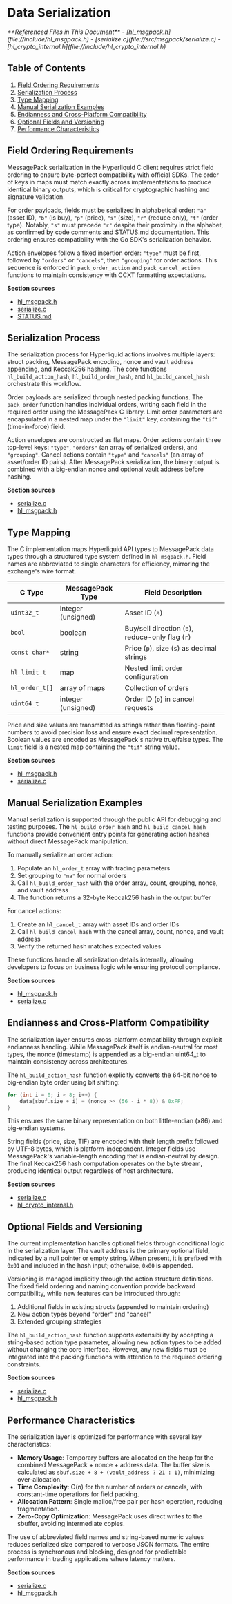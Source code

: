 # Data Serialization

<cite>
**Referenced Files in This Document**   
- [hl_msgpack.h](file://include/hl_msgpack.h)
- [serialize.c](file://src/msgpack/serialize.c)
- [hl_crypto_internal.h](file://include/hl_crypto_internal.h)
</cite>

## Table of Contents
1. [Field Ordering Requirements](#field-ordering-requirements)
2. [Serialization Process](#serialization-process)
3. [Type Mapping](#type-mapping)
4. [Manual Serialization Examples](#manual-serialization-examples)
5. [Endianness and Cross-Platform Compatibility](#endianness-and-cross-platform-compatibility)
6. [Optional Fields and Versioning](#optional-fields-and-versioning)
7. [Performance Characteristics](#performance-characteristics)

## Field Ordering Requirements

MessagePack serialization in the Hyperliquid C client requires strict field ordering to ensure byte-perfect compatibility with official SDKs. The order of keys in maps must match exactly across implementations to produce identical binary outputs, which is critical for cryptographic hashing and signature validation.

For order payloads, fields must be serialized in alphabetical order: `"a"` (asset ID), `"b"` (is buy), `"p"` (price), `"s"` (size), `"r"` (reduce only), `"t"` (order type). Notably, `"s"` must precede `"r"` despite their proximity in the alphabet, as confirmed by code comments and STATUS.md documentation. This ordering ensures compatibility with the Go SDK's serialization behavior.

Action envelopes follow a fixed insertion order: `"type"` must be first, followed by `"orders"` or `"cancels"`, then `"grouping"` for order actions. This sequence is enforced in `pack_order_action` and `pack_cancel_action` functions to maintain consistency with CCXT formatting expectations.

**Section sources**
- [hl_msgpack.h](file://include/hl_msgpack.h#L27-L34)
- [serialize.c](file://src/msgpack/serialize.c#L45-L131)
- [STATUS.md](file://STATUS.md#L159-L178)

## Serialization Process

The serialization process for Hyperliquid actions involves multiple layers: struct packing, MessagePack encoding, nonce and vault address appending, and Keccak256 hashing. The core functions `hl_build_action_hash`, `hl_build_order_hash`, and `hl_build_cancel_hash` orchestrate this workflow.

Order payloads are serialized through nested packing functions. The `pack_order` function handles individual orders, writing each field in the required order using the MessagePack C library. Limit order parameters are encapsulated in a nested map under the `"limit"` key, containing the `"tif"` (time-in-force) field.

Action envelopes are constructed as flat maps. Order actions contain three top-level keys: `"type"`, `"orders"` (an array of serialized orders), and `"grouping"`. Cancel actions contain `"type"` and `"cancels"` (an array of asset/order ID pairs). After MessagePack serialization, the binary output is combined with a big-endian nonce and optional vault address before hashing.

**Section sources**
- [serialize.c](file://src/msgpack/serialize.c#L45-L234)
- [hl_msgpack.h](file://include/hl_msgpack.h#L74-L116)

## Type Mapping

The C implementation maps Hyperliquid API types to MessagePack data types through a structured type system defined in `hl_msgpack.h`. Field names are abbreviated to single characters for efficiency, mirroring the exchange's wire format.

| C Type | MessagePack Type | Field Description |
|--------|------------------|-------------------|
| `uint32_t` | integer (unsigned) | Asset ID (`a`) |
| `bool` | boolean | Buy/sell direction (`b`), reduce-only flag (`r`) |
| `const char*` | string | Price (`p`), size (`s`) as decimal strings |
| `hl_limit_t` | map | Nested limit order configuration |
| `hl_order_t[]` | array of maps | Collection of orders |
| `uint64_t` | integer (unsigned) | Order ID (`o`) in cancel requests |

Price and size values are transmitted as strings rather than floating-point numbers to avoid precision loss and ensure exact decimal representation. Boolean values are encoded as MessagePack's native true/false types. The `limit` field is a nested map containing the `"tif"` string value.

**Section sources**
- [hl_msgpack.h](file://include/hl_msgpack.h#L27-L51)
- [serialize.c](file://src/msgpack/serialize.c#L10-L43)

## Manual Serialization Examples

Manual serialization is supported through the public API for debugging and testing purposes. The `hl_build_order_hash` and `hl_build_cancel_hash` functions provide convenient entry points for generating action hashes without direct MessagePack manipulation.

To manually serialize an order action:
1. Populate an `hl_order_t` array with trading parameters
2. Set grouping to `"na"` for normal orders
3. Call `hl_build_order_hash` with the order array, count, grouping, nonce, and vault address
4. The function returns a 32-byte Keccak256 hash in the output buffer

For cancel actions:
1. Create an `hl_cancel_t` array with asset IDs and order IDs
2. Call `hl_build_cancel_hash` with the cancel array, count, nonce, and vault address
3. Verify the returned hash matches expected values

These functions handle all serialization details internally, allowing developers to focus on business logic while ensuring protocol compliance.

**Section sources**
- [hl_msgpack.h](file://include/hl_msgpack.h#L93-L116)
- [serialize.c](file://src/msgpack/serialize.c#L206-L232)

## Endianness and Cross-Platform Compatibility

The serialization layer ensures cross-platform compatibility through explicit endianness handling. While MessagePack itself is endian-neutral for most types, the nonce (timestamp) is appended as a big-endian uint64_t to maintain consistency across architectures.

The `hl_build_action_hash` function explicitly converts the 64-bit nonce to big-endian byte order using bit shifting:
```c
for (int i = 0; i < 8; i++) {
    data[sbuf.size + i] = (nonce >> (56 - i * 8)) & 0xFF;
}
```
This ensures the same binary representation on both little-endian (x86) and big-endian systems.

String fields (price, size, TIF) are encoded with their length prefix followed by UTF-8 bytes, which is platform-independent. Integer fields use MessagePack's variable-length encoding that is endian-neutral by design. The final Keccak256 hash computation operates on the byte stream, producing identical output regardless of host architecture.

**Section sources**
- [serialize.c](file://src/msgpack/serialize.c#L160-L170)
- [hl_crypto_internal.h](file://include/hl_crypto_internal.h#L80)

## Optional Fields and Versioning

The current implementation handles optional fields through conditional logic in the serialization layer. The vault address is the primary optional field, indicated by a null pointer or empty string. When present, it is prefixed with `0x01` and included in the hash input; otherwise, `0x00` is appended.

Versioning is managed implicitly through the action structure definitions. The fixed field ordering and naming convention provide backward compatibility, while new features can be introduced through:
1. Additional fields in existing structs (appended to maintain ordering)
2. New action types beyond "order" and "cancel"
3. Extended grouping strategies

The `hl_build_action_hash` function supports extensibility by accepting a string-based action type parameter, allowing new action types to be added without changing the core interface. However, any new fields must be integrated into the packing functions with attention to the required ordering constraints.

**Section sources**
- [serialize.c](file://src/msgpack/serialize.c#L180-L195)
- [hl_msgpack.h](file://include/hl_msgpack.h#L74-L78)

## Performance Characteristics

The serialization layer is optimized for performance with several key characteristics:

- **Memory Usage**: Temporary buffers are allocated on the heap for the combined MessagePack + nonce + address data. The buffer size is calculated as `sbuf.size + 8 + (vault_address ? 21 : 1)`, minimizing over-allocation.
- **Time Complexity**: O(n) for the number of orders or cancels, with constant-time operations for field packing.
- **Allocation Pattern**: Single malloc/free pair per hash operation, reducing fragmentation.
- **Zero-Copy Optimization**: MessagePack uses direct writes to the sbuffer, avoiding intermediate copies.

The use of abbreviated field names and string-based numeric values reduces serialized size compared to verbose JSON formats. The entire process is synchronous and blocking, designed for predictable performance in trading applications where latency matters.

**Section sources**
- [serialize.c](file://src/msgpack/serialize.c#L145-L155)
- [hl_msgpack.h](file://include/hl_msgpack.h#L74-L116)